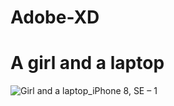 # Adobe-XD
# A girl and a laptop
![Girl and a laptop_iPhone 8, SE – 1](https://user-images.githubusercontent.com/37631054/185981807-1490169d-ec7c-4765-b0ee-b3c9fa89581b.png)
